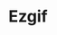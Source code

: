 ---
title: 'Ezgif'
description: 'Online GIF maker and image editor'
link: 'https://ezgif.com/'
imageURL: 'https://res.cloudinary.com/dc6mrv5cb/image/upload/v1707824331/personal-resources/images/neei9lhufe2vacf2qycc.png'
---